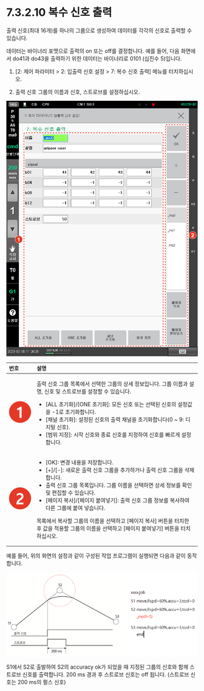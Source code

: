 # 7.3.2.10    복수 신호 출력

출력 신호\(최대 16개\)를 하나의 그룹으로 생성하여 데이터를 각각의 신호로 출력할 수 있습니다.

데이터는 바이너리 포맷으로 출력의 on 또는 off를 결정합니다. 예를 들어, 다음 화면에서 do41과 do43을 출력하기 위한 데이터는 바이너리로 0101 \(십진수 5\)입니다.

1.	\[2: 제어 파라미터 &gt; 2: 입출력 신호 설정 &gt; 7: 복수 신호 출력\] 메뉴를 터치하십시오.

2.	출력 신호 그룹의 이름과 신호, 스트로브를 설정하십시오.

![](../../../.gitbook/assets/image%20%2847%29.png)



<table>
  <thead>
    <tr>
      <th style="text-align:left">&#xBC88;&#xD638;</th>
      <th style="text-align:left">&#xC124;&#xBA85;</th>
    </tr>
  </thead>
  <tbody>
    <tr>
      <td style="text-align:left">
        <img src="../../../.gitbook/assets/c1.png" alt/>
      </td>
      <td style="text-align:left">
        <p>&#xCD9C;&#xB825; &#xC2E0;&#xD638; &#xADF8;&#xB8F9; &#xBAA9;&#xB85D;&#xC5D0;&#xC11C;
          &#xC120;&#xD0DD;&#xD55C; &#xADF8;&#xB8F9;&#xC758; &#xC0C1;&#xC138; &#xC815;&#xBCF4;&#xC785;&#xB2C8;&#xB2E4;.
          &#xADF8;&#xB8F9; &#xC774;&#xB984;&#xACFC; &#xC124;&#xBA85;, &#xC2E0;&#xD638;
          &#xBC0F; &#xC2A4;&#xD2B8;&#xB85C;&#xBE0C;&#xB97C; &#xC124;&#xC815;&#xD560;
          &#xC218; &#xC788;&#xC2B5;&#xB2C8;&#xB2E4;.</p>
        <ul>
          <li>[ALL &#xCD08;&#xAE30;&#xD654;]/[ONE &#xCD08;&#xAE30;&#xD654;]: &#xBAA8;&#xB4E0;
            &#xC2E0;&#xD638; &#xB610;&#xB294; &#xC120;&#xD0DD;&#xB41C; &#xC2E0;&#xD638;&#xC758;
            &#xC124;&#xC815;&#xAC12;&#xC744; -1&#xB85C; &#xCD08;&#xAE30;&#xD654;&#xD569;&#xB2C8;&#xB2E4;.</li>
          <li>[&#xCC44;&#xB110; &#xCD08;&#xAE30;&#xD654;]: &#xC124;&#xC815;&#xB41C;
            &#xC2E0;&#xD638;&#xC758; &#xCD9C;&#xB825; &#xCC44;&#xB110;&#xC744; &#xCD08;&#xAE30;&#xD654;&#xD569;&#xB2C8;&#xB2E4;(0
            ~ 9: &#xB514;&#xC9C0;&#xD138; &#xC2E0;&#xD638;).</li>
          <li>[&#xBC94;&#xC704; &#xC9C0;&#xC815;]: &#xC2DC;&#xC791; &#xC2E0;&#xD638;&#xC640;
            &#xC885;&#xB8CC; &#xC2E0;&#xD638;&#xB97C; &#xC9C0;&#xC815;&#xD558;&#xC5EC;
            &#xC2E0;&#xD638;&#xB97C; &#xBE60;&#xB974;&#xAC8C; &#xC124;&#xC815;&#xD569;&#xB2C8;&#xB2E4;.</li>
        </ul>
      </td>
    </tr>
    <tr>
      <td style="text-align:left">
        <img src="../../../.gitbook/assets/c2.png" alt/>
      </td>
      <td style="text-align:left">
        <ul>
          <li>[OK]: &#xBCC0;&#xACBD; &#xB0B4;&#xC6A9;&#xC744; &#xC800;&#xC7A5;&#xD569;&#xB2C8;&#xB2E4;.</li>
          <li>[+]/[-]: &#xC0C8;&#xB85C;&#xC6B4; &#xCD9C;&#xB825; &#xC2E0;&#xD638; &#xADF8;&#xB8F9;&#xC744;
            &#xCD94;&#xAC00;&#xD558;&#xAC70;&#xB098; &#xCD9C;&#xB825; &#xC2E0;&#xD638;
            &#xADF8;&#xB8F9;&#xC744; &#xC0AD;&#xC81C;&#xD569;&#xB2C8;&#xB2E4;.</li>
          <li>&#xCD9C;&#xB825; &#xC2E0;&#xD638; &#xADF8;&#xB8F9; &#xBAA9;&#xB85D;&#xC785;&#xB2C8;&#xB2E4;.
            &#xADF8;&#xB8F9; &#xC774;&#xB984;&#xC744; &#xC120;&#xD0DD;&#xD558;&#xBA74;
            &#xC0C1;&#xC138; &#xC815;&#xBCF4;&#xB97C; &#xD655;&#xC778; &#xBC0F; &#xD3B8;&#xC9D1;&#xD560;
            &#xC218; &#xC788;&#xC2B5;&#xB2C8;&#xB2E4;.</li>
          <li>[&#xD398;&#xC774;&#xC9C0; &#xBCF5;&#xC0AC;]/[&#xD398;&#xC774;&#xC9C0;
            &#xBD99;&#xC5EC;&#xB123;&#xAE30;]: &#xCD9C;&#xB825; &#xC2E0;&#xD638; &#xADF8;&#xB8F9;
            &#xC815;&#xBCF4;&#xB97C; &#xBCF5;&#xC0AC;&#xD558;&#xC5EC; &#xB2E4;&#xB978;
            &#xADF8;&#xB8F9;&#xC5D0; &#xBD99;&#xC5EC; &#xB123;&#xC2B5;&#xB2C8;&#xB2E4;.</li>
        </ul>
        <p>&#xBAA9;&#xB85D;&#xC5D0;&#xC11C; &#xBCF5;&#xC0AC;&#xD560; &#xADF8;&#xB8F9;&#xC758;
          &#xC774;&#xB984;&#xC744; &#xC120;&#xD0DD;&#xD558;&#xACE0; [&#xD398;&#xC774;&#xC9C0;
          &#xBCF5;&#xC0AC;] &#xBC84;&#xD2BC;&#xC744; &#xD130;&#xCE58;&#xD55C; &#xD6C4;
          &#xAC12;&#xC744; &#xC801;&#xC6A9;&#xD560; &#xADF8;&#xB8F9;&#xC758; &#xC774;&#xB984;&#xC744;
          &#xC120;&#xD0DD;&#xD558;&#xACE0; [&#xD398;&#xC774;&#xC9C0; &#xBD99;&#xC5EC;&#xB123;&#xAE30;]
          &#xBC84;&#xD2BC;&#xC744; &#xD130;&#xCE58;&#xD558;&#xC2ED;&#xC2DC;&#xC624;.</p>
      </td>
    </tr>
  </tbody>
</table>

예를 들어, 위의 화면의 설정과 같이 구성된 작업 프로그램이 실행되면 다음과 같이 동작합니다.

![&#xADF8;&#xB9BC; 55 &#xC791;&#xC5C5; &#xD504;&#xB85C;&#xADF8;&#xB7A8; &#xC2E4;&#xD589; &#xC608;](../../../.gitbook/assets/image%20%2850%29.png)

S1에서 S2로 출발하여 S2의 accuracy ok가 되었을 때 지정된 그룹의 신호와 함께 스트로브 신호를 출력합니다. 200 ms 경과 후 스트로브 신호는 off 됩니다. \(스트로브 신호는 200 ms의 펄스 신호\)

